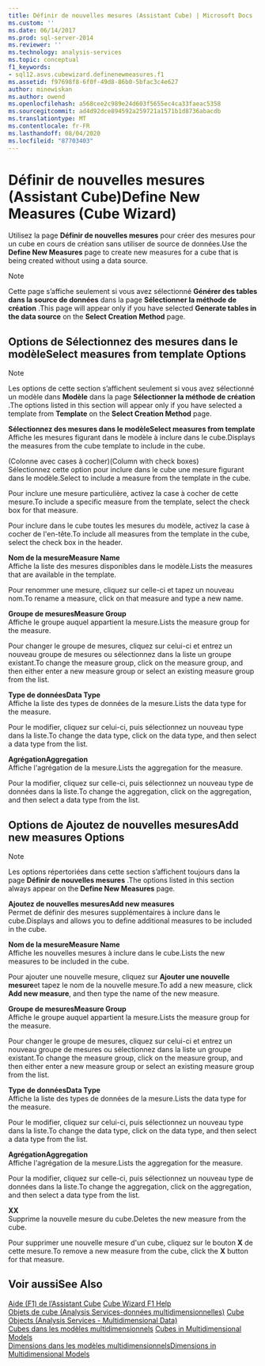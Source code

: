 ```yaml
---
title: Définir de nouvelles mesures (Assistant Cube) | Microsoft Docs
ms.custom: ''
ms.date: 06/14/2017
ms.prod: sql-server-2014
ms.reviewer: ''
ms.technology: analysis-services
ms.topic: conceptual
f1_keywords:
- sql12.asvs.cubewizard.definenewmeasures.f1
ms.assetid: f97698f8-6f0f-49d8-86b0-5bfac3c4e627
author: minewiskan
ms.author: owend
ms.openlocfilehash: a568cee2c989e24d603f5655ec4ca33faeac5358
ms.sourcegitcommit: ad4d92dce894592a259721a1571b1d8736abacdb
ms.translationtype: MT
ms.contentlocale: fr-FR
ms.lasthandoff: 08/04/2020
ms.locfileid: "87703403"
---
```

# <a name="define-new-measures-cube-wizard"></a><span data-ttu-id="5b9ce-102">Définir de nouvelles mesures (Assistant Cube)</span><span class="sxs-lookup"><span data-stu-id="5b9ce-102">Define New Measures (Cube Wizard)</span></span>
  <span data-ttu-id="5b9ce-103">Utilisez la page **Définir de nouvelles mesures** pour créer des mesures pour un cube en cours de création sans utiliser de source de données.</span><span class="sxs-lookup"><span data-stu-id="5b9ce-103">Use the **Define New Measures** page to create new measures for a cube that is being created without using a data source.</span></span>  
  
> [!NOTE]  
>  <span data-ttu-id="5b9ce-104">Cette page s’affiche seulement si vous avez sélectionné **Générer des tables dans la source de données** dans la page **Sélectionner la méthode de création** .</span><span class="sxs-lookup"><span data-stu-id="5b9ce-104">This page will appear only if you have selected **Generate tables in the data source** on the **Select Creation Method** page.</span></span>  
  
## <a name="select-measures-from-template-options"></a><span data-ttu-id="5b9ce-105">Options de Sélectionnez des mesures dans le modèle</span><span class="sxs-lookup"><span data-stu-id="5b9ce-105">Select measures from template Options</span></span>  
  
> [!NOTE]  
>  <span data-ttu-id="5b9ce-106">Les options de cette section s’affichent seulement si vous avez sélectionné un modèle dans **Modèle** dans la page **Sélectionner la méthode de création** .</span><span class="sxs-lookup"><span data-stu-id="5b9ce-106">The options listed in this section will appear only if you have selected a template from **Template** on the **Select Creation Method** page.</span></span>  
  
 <span data-ttu-id="5b9ce-107">**Sélectionnez des mesures dans le modèle**</span><span class="sxs-lookup"><span data-stu-id="5b9ce-107">**Select measures from template**</span></span>  
 <span data-ttu-id="5b9ce-108">Affiche les mesures figurant dans le modèle à inclure dans le cube.</span><span class="sxs-lookup"><span data-stu-id="5b9ce-108">Displays the measures from the cube template to include in the cube.</span></span>  
  
 <span data-ttu-id="5b9ce-109">(Colonne avec cases à cocher)</span><span class="sxs-lookup"><span data-stu-id="5b9ce-109">(Column with check boxes)</span></span>  
 <span data-ttu-id="5b9ce-110">Sélectionnez cette option pour inclure dans le cube une mesure figurant dans le modèle.</span><span class="sxs-lookup"><span data-stu-id="5b9ce-110">Select to include a measure from the template in the cube.</span></span>  
  
 <span data-ttu-id="5b9ce-111">Pour inclure une mesure particulière, activez la case à cocher de cette mesure.</span><span class="sxs-lookup"><span data-stu-id="5b9ce-111">To include a specific measure from the template, select the check box for that measure.</span></span>  
  
 <span data-ttu-id="5b9ce-112">Pour inclure dans le cube toutes les mesures du modèle, activez la case à cocher de l'en-tête.</span><span class="sxs-lookup"><span data-stu-id="5b9ce-112">To include all measures from the template in the cube, select the check box in the header.</span></span>  
  
 <span data-ttu-id="5b9ce-113">**Nom de la mesure**</span><span class="sxs-lookup"><span data-stu-id="5b9ce-113">**Measure Name**</span></span>  
 <span data-ttu-id="5b9ce-114">Affiche la liste des mesures disponibles dans le modèle.</span><span class="sxs-lookup"><span data-stu-id="5b9ce-114">Lists the measures that are available in the template.</span></span>  
  
 <span data-ttu-id="5b9ce-115">Pour renommer une mesure, cliquez sur celle-ci et tapez un nouveau nom.</span><span class="sxs-lookup"><span data-stu-id="5b9ce-115">To rename a measure, click on that measure and type a new name.</span></span>  
  
 <span data-ttu-id="5b9ce-116">**Groupe de mesures**</span><span class="sxs-lookup"><span data-stu-id="5b9ce-116">**Measure Group**</span></span>  
 <span data-ttu-id="5b9ce-117">Affiche le groupe auquel appartient la mesure.</span><span class="sxs-lookup"><span data-stu-id="5b9ce-117">Lists the measure group for the measure.</span></span>  
  
 <span data-ttu-id="5b9ce-118">Pour changer le groupe de mesures, cliquez sur celui-ci et entrez un nouveau groupe de mesures ou sélectionnez dans la liste un groupe existant.</span><span class="sxs-lookup"><span data-stu-id="5b9ce-118">To change the measure group, click on the measure group, and then either enter a new measure group or select an existing measure group from the list.</span></span>  
  
 <span data-ttu-id="5b9ce-119">**Type de données**</span><span class="sxs-lookup"><span data-stu-id="5b9ce-119">**Data Type**</span></span>  
 <span data-ttu-id="5b9ce-120">Affiche la liste des types de données de la mesure.</span><span class="sxs-lookup"><span data-stu-id="5b9ce-120">Lists the data type for the measure.</span></span>  
  
 <span data-ttu-id="5b9ce-121">Pour le modifier, cliquez sur celui-ci, puis sélectionnez un nouveau type dans la liste.</span><span class="sxs-lookup"><span data-stu-id="5b9ce-121">To change the data type, click on the data type, and then select a data type from the list.</span></span>  
  
 <span data-ttu-id="5b9ce-122">**Agrégation**</span><span class="sxs-lookup"><span data-stu-id="5b9ce-122">**Aggregation**</span></span>  
 <span data-ttu-id="5b9ce-123">Affiche l'agrégation de la mesure.</span><span class="sxs-lookup"><span data-stu-id="5b9ce-123">Lists the aggregation for the measure.</span></span>  
  
 <span data-ttu-id="5b9ce-124">Pour la modifier, cliquez sur celle-ci, puis sélectionnez un nouveau type de données dans la liste.</span><span class="sxs-lookup"><span data-stu-id="5b9ce-124">To change the aggregation, click on the aggregation, and then select a data type from the list.</span></span>  
  
## <a name="add-new-measures-options"></a><span data-ttu-id="5b9ce-125">Options de Ajoutez de nouvelles mesures</span><span class="sxs-lookup"><span data-stu-id="5b9ce-125">Add new measures Options</span></span>  
  
> [!NOTE]  
>  <span data-ttu-id="5b9ce-126">Les options répertoriées dans cette section s’affichent toujours dans la page **Définir de nouvelles mesures** .</span><span class="sxs-lookup"><span data-stu-id="5b9ce-126">The options listed in this section always appear on the **Define New Measures** page.</span></span>  
  
 <span data-ttu-id="5b9ce-127">**Ajoutez de nouvelles mesures**</span><span class="sxs-lookup"><span data-stu-id="5b9ce-127">**Add new measures**</span></span>  
 <span data-ttu-id="5b9ce-128">Permet de définir des mesures supplémentaires à inclure dans le cube.</span><span class="sxs-lookup"><span data-stu-id="5b9ce-128">Displays and allows you to define additional measures to be included in the cube.</span></span>  
  
 <span data-ttu-id="5b9ce-129">**Nom de la mesure**</span><span class="sxs-lookup"><span data-stu-id="5b9ce-129">**Measure Name**</span></span>  
 <span data-ttu-id="5b9ce-130">Affiche les nouvelles mesures à inclure dans le cube.</span><span class="sxs-lookup"><span data-stu-id="5b9ce-130">Lists the new measures to be included in the cube.</span></span>  
  
 <span data-ttu-id="5b9ce-131">Pour ajouter une nouvelle mesure, cliquez sur **Ajouter une nouvelle mesure**et tapez le nom de la nouvelle mesure.</span><span class="sxs-lookup"><span data-stu-id="5b9ce-131">To add a new measure, click **Add new measure**, and then type the name of the new measure.</span></span>  
  
 <span data-ttu-id="5b9ce-132">**Groupe de mesures**</span><span class="sxs-lookup"><span data-stu-id="5b9ce-132">**Measure Group**</span></span>  
 <span data-ttu-id="5b9ce-133">Affiche le groupe auquel appartient la mesure.</span><span class="sxs-lookup"><span data-stu-id="5b9ce-133">Lists the measure group for the measure.</span></span>  
  
 <span data-ttu-id="5b9ce-134">Pour changer le groupe de mesures, cliquez sur celui-ci et entrez un nouveau groupe de mesures ou sélectionnez dans la liste un groupe existant.</span><span class="sxs-lookup"><span data-stu-id="5b9ce-134">To change the measure group, click on the measure group, and then either enter a new measure group or select an existing measure group from the list.</span></span>  
  
 <span data-ttu-id="5b9ce-135">**Type de données**</span><span class="sxs-lookup"><span data-stu-id="5b9ce-135">**Data Type**</span></span>  
 <span data-ttu-id="5b9ce-136">Affiche la liste des types de données de la mesure.</span><span class="sxs-lookup"><span data-stu-id="5b9ce-136">Lists the data type for the measure.</span></span>  
  
 <span data-ttu-id="5b9ce-137">Pour le modifier, cliquez sur celui-ci, puis sélectionnez un nouveau type dans la liste.</span><span class="sxs-lookup"><span data-stu-id="5b9ce-137">To change the data type, click on the data type, and then select a data type from the list.</span></span>  
  
 <span data-ttu-id="5b9ce-138">**Agrégation**</span><span class="sxs-lookup"><span data-stu-id="5b9ce-138">**Aggregation**</span></span>  
 <span data-ttu-id="5b9ce-139">Affiche l'agrégation de la mesure.</span><span class="sxs-lookup"><span data-stu-id="5b9ce-139">Lists the aggregation for the measure.</span></span>  
  
 <span data-ttu-id="5b9ce-140">Pour la modifier, cliquez sur celle-ci, puis sélectionnez un nouveau type de données dans la liste.</span><span class="sxs-lookup"><span data-stu-id="5b9ce-140">To change the aggregation, click on the aggregation, and then select a data type from the list.</span></span>  
  
 <span data-ttu-id="5b9ce-141">**X**</span><span class="sxs-lookup"><span data-stu-id="5b9ce-141">**X**</span></span>  
 <span data-ttu-id="5b9ce-142">Supprime la nouvelle mesure du cube.</span><span class="sxs-lookup"><span data-stu-id="5b9ce-142">Deletes the new measure from the cube.</span></span>  
  
 <span data-ttu-id="5b9ce-143">Pour supprimer une nouvelle mesure d'un cube, cliquez sur le bouton **X** de cette mesure.</span><span class="sxs-lookup"><span data-stu-id="5b9ce-143">To remove a new measure from the cube, click the **X** button for that measure.</span></span>  
  
## <a name="see-also"></a><span data-ttu-id="5b9ce-144">Voir aussi</span><span class="sxs-lookup"><span data-stu-id="5b9ce-144">See Also</span></span>  
 <span data-ttu-id="5b9ce-145">[Aide (F1) de l’Assistant Cube](cube-wizard-f1-help.md) </span><span class="sxs-lookup"><span data-stu-id="5b9ce-145">[Cube Wizard F1 Help](cube-wizard-f1-help.md) </span></span>  
 <span data-ttu-id="5b9ce-146">[Objets de cube &#40;Analysis Services-données multidimensionnelles&#41;](multidimensional-models-olap-logical-cube-objects/cube-objects-analysis-services-multidimensional-data.md) </span><span class="sxs-lookup"><span data-stu-id="5b9ce-146">[Cube Objects &#40;Analysis Services - Multidimensional Data&#41;](multidimensional-models-olap-logical-cube-objects/cube-objects-analysis-services-multidimensional-data.md) </span></span>  
 <span data-ttu-id="5b9ce-147">[Cubes dans les modèles multidimensionnels](multidimensional-models/cubes-in-multidimensional-models.md) </span><span class="sxs-lookup"><span data-stu-id="5b9ce-147">[Cubes in Multidimensional Models](multidimensional-models/cubes-in-multidimensional-models.md) </span></span>  
 [<span data-ttu-id="5b9ce-148">Dimensions dans les modèles multidimensionnels</span><span class="sxs-lookup"><span data-stu-id="5b9ce-148">Dimensions in Multidimensional Models</span></span>](multidimensional-models/dimensions-in-multidimensional-models.md)  
  
  
